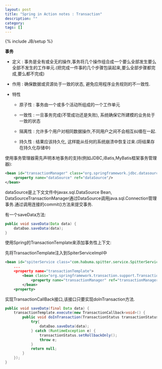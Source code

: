 ```yaml
---
layout: post
title: "Spring in Action notes : Transaction"
description: ""
category: 
tags: []
---
```

{% include JB/setup %}

__事务__

- 定义 : 事务是全有或全无的操作,事务将几个操作组合成一个要么全部发生要么全部不发生的工作单元.(把完成一件事的几个步骤包装起来,要么全部步骤都完成,要么都不完成)

- 作用 : 确保数据或资源处于一致的状态, 避免应用程序业务规则的不一致性.

- 特性

  - 原子性 : 事务由一个或多个活动所组成的一个工作单元

  - 一致性 : 一旦事务完成(不管成功还是失败), 系统确保它所建模的业务处于一致的状态

  - 隔离性 : 允许多个用户对相同数据操作,不同用户之间不会相互纠缠在一起.

  - 持久性 : 结果应该持久化, 这样能从任何的系统崩溃中恢复过来.(将结果存在持久化存储中)

使用事务管理器需先声明本地事务的支持(例如JDBC,iBatis,MyBatis框架事务管理器):

```XML
<bean id="transactionManager" class="org.springframework.jdbc.datasource.DataSourceTransactionManager">
    <property name="dataSource" ref="dataSource"/>
</bean>
```

dataSource是上下文文件中javax.sql.DataSource Bean, DataSourceTransactionManager通过DataSource调用java.sql.Connection管理事务.通过调用连接的commit()方法来提交事务.

有一个saveData方法:

```java
public void saveData(Data data) {
    dataDao.saveData(data);
}
```

使用Spring的TransactionTemplate来添加事务性上下文:

先将TransactionTemplate注入到SpiterServiceImpl中

```XML
<bean id="spiterService class="com.habuma.spitter.service.SpitterServiceImpl">
    ...
    <property name="transactionTemplate">
        <bean class="org.springframework.transaction.support.TransactionTemplate">
            <property name="transactionManager" ref="transactionManager" />
        </bean>
    <property>
```

实现TransactionCallBack接口,该接口只要实现doInTransaction方法.

```java
public void saveData(final Data data) {
    transactionTemplate.execute(new TransactionCallback<void>() {
        public void doInTransaction(TransactionStatus transactionStatus) {
            try{
                dataDao.saveData(data);
            } catch (RuntimeException e) {
                transactionStatus.setRollbackOnly();
                throw e;
            }
            return null;
        }
    });
}
```
